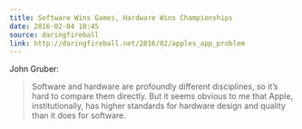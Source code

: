 ```yaml
---
title: Software Wins Games, Hardware Wins Championships 
date: 2016-02-04 10:45
source: daringfireball
link: http://daringfireball.net/2016/02/apples_app_problem
---
```


John Gruber: 

> Software and hardware are profoundly different disciplines, so it’s hard to compare them directly. But it seems obvious to me that Apple, institutionally, has higher standards for hardware design and quality than it does for software.

